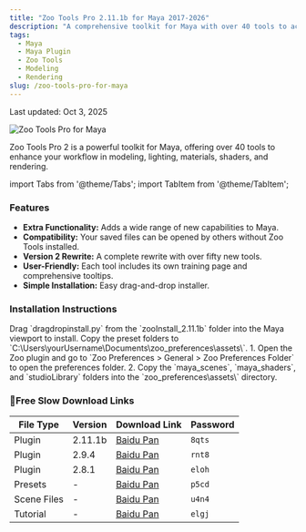 ```yaml
---
title: "Zoo Tools Pro 2.11.1b for Maya 2017-2026"
description: "A comprehensive toolkit for Maya with over 40 tools to accelerate modeling, lighting, shading, and rendering workflows."
tags:
  - Maya
  - Maya Plugin
  - Zoo Tools
  - Modeling
  - Rendering
slug: /zoo-tools-pro-for-maya
---
```


Last updated: Oct 3, 2025

![Zoo Tools Pro for Maya](https://www.gfxcamp.com/wp-content/uploads/2021/06/Zoo-Tools-Pro-2.5.1-for-Maya-2022.jpg)

Zoo Tools Pro 2 is a powerful toolkit for Maya, offering over 40 tools to enhance your workflow in modeling, lighting, materials, shaders, and rendering.

import Tabs from '@theme/Tabs';
import TabItem from '@theme/TabItem';

### Features
*   **Extra Functionality:** Adds a wide range of new capabilities to Maya.
*   **Compatibility:** Your saved files can be opened by others without Zoo Tools installed.
*   **Version 2 Rewrite:** A complete rewrite with over fifty new tools.
*   **User-Friendly:** Each tool includes its own training page and comprehensive tooltips.
*   **Simple Installation:** Easy drag-and-drop installer.

### Installation Instructions

<Tabs>
  <TabItem value="plugin" label="Plugin">
    Drag `dragdropinstall.py` from the `zooInstall_2.11.1b` folder into the Maya viewport to install.
  </TabItem>
  <TabItem value="presets" label="Presets">
    Copy the preset folders to `C:\Users\yourUsername\Documents\zoo_preferences\assets\`.
  </TabItem>
  <TabItem value="scenes" label="Scene Files">
    1. Open the Zoo plugin and go to `Zoo Preferences > General > Zoo Preferences Folder` to open the preferences folder.
    2. Copy the `maya_scenes`, `maya_shaders`, and `studioLibrary` folders into the `zoo_preferences\assets\` directory.
  </TabItem>
</Tabs>

### 🐌Free Slow Download Links

| File Type | Version | Download Link | Password |
|---|---|---|---|
| Plugin | 2.11.1b | [Baidu Pan](https://pan.baidu.com/s/1xAXGKi0Umedf5kkrFPCoqA?pwd=8qts) | `8qts` |
| Plugin | 2.9.4 | [Baidu Pan](https://pan.baidu.com/s/1aI9C3LxIu_Vo0KIZsAEHqA?pwd=rnt8) | `rnt8` |
| Plugin | 2.8.1 | [Baidu Pan](https://pan.baidu.com/s/1L-tFZcAXZg1knemI9_gRhg?pwd=eloh) | `eloh` |
| Presets | - | [Baidu Pan](https://pan.baidu.com/s/1CapQzbMJ8YasoxoweylIhQ?pwd=p5cd) | `p5cd` |
| Scene Files | - | [Baidu Pan](https://pan.baidu.com/s/1VFpmHljZE0knqfRG4bVCUA?pwd=u4n4) | `u4n4` |
| Tutorial | - | [Baidu Pan](https://pan.baidu.com/s/1JoCRHJ3lDFr_wpcD0uu7iQ?pwd=elgj) | `elgj` |
